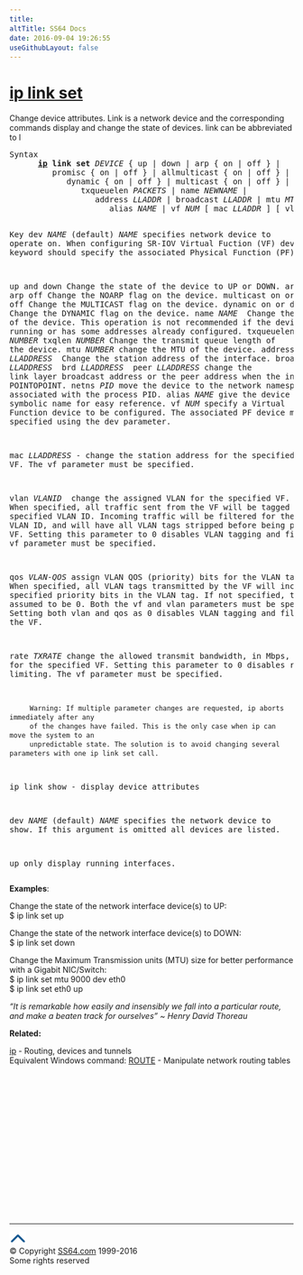 ```yaml
---
title:
altTitle: SS64 Docs
date: 2016-09-04 19:26:55
useGithubLayout: false
---
```

<!-- #BeginLibraryItem "/Library/head_bash.lbi" --><!-- #EndLibraryItem --><h1><a href="ip.html">ip link set</a></h1> 
<p>Change device attributes. Link is a network device and the corresponding commands display and change the state of devices. <span class="code">link</span> can be abbreviated to <span class="code">l</span></p>
<pre>Syntax
      <b><a href="ip.html">ip</a> link set</b> <i>DEVICE</i> { up | down | arp { on | off } |
         promisc { on | off } | allmulticast { on | off } |
            dynamic { on | off } | multicast { on | off } |
               txqueuelen <i>PACKETS</i> | name <i>NEWNAME</i> |
                  address <i>LLADDR</i> | broadcast <i>LLADDR</i> | mtu <i>MTU</i> | netns <i>PID</i> | 
                     alias <i>NAME </i>| vf <i>NUM </i>[ mac <i>LLADDR</i> ] [ vlan <i>VLANID</i> [ qos <i>VLAN-QOS</i> ] ] [ rate <i>TXRATE</i> ] }

Key
   dev <i>NAME</i> (default)
         <i>NAME</i> specifies network device to operate on. When configuring SR-IOV Virtual
         Fuction (VF) devices, this keyword should specify the associated Physical Function (PF) device.

   up and down
         Change the state of the device to UP or DOWN. 
   arp on or arp off
         Change the NOARP flag on the device. 
   multicast on or multicast off
         Change the MULTICAST flag on the device. 
   dynamic on or dynamic off
         Change the DYNAMIC flag on the device. 
   name <i>NAME
</i>         Change the name of the device. This operation is not recommended if the device
         is running or has some addresses already configured. 
   txqueuelen <i>NUMBER</i>
   txqlen <i>NUMBER</i>
         Change the transmit queue length of the device. 
   mtu <i>NUMBER</i>
         change the MTU of the device. 
   address <i>LLADDRESS
</i>         Change the station address of the interface. 
   broadcast <i>LLADDRESS
</i>   brd <i>LLADDRESS
</i>   peer <i>LLADDRESS</i>
         change the link layer broadcast address or the peer address when the interface is POINTOPOINT. 
   netns <i>PID</i>
         move the device to the network namespace associated with the process PID. 
   alias <i>NAME</i>
         give the device a symbolic name for easy reference. 
   vf <i>NUM</i>
         specify a Virtual Function device to be configured. The associated PF device must be specified using the dev parameter.

   mac <i>LLADDRESS</i> - change the station address for the specified VF. The vf parameter must be specified.

   vlan <i>VLANID
        </i> change the assigned VLAN for the specified VF.
         When specified, all traffic sent from the VF will be tagged with the specified VLAN ID.
         Incoming traffic will be filtered for the specified VLAN ID, and will have all VLAN tags
         stripped before being passed to the VF. Setting this parameter to 0 disables VLAN tagging
         and filtering. The vf parameter must be specified.

   qos <i>VLAN-QOS</i>
         assign VLAN QOS (priority) bits for the VLAN tag.
         When specified, all VLAN tags transmitted by the VF will include the specified priority
         bits in the VLAN tag. If not specified, the value is assumed to be 0.
         Both the vf and vlan parameters must be specified. Setting both vlan and qos as 0 disables
         VLAN tagging and filtering for the VF.

   rate <i>TXRATE</i>
         change the allowed transmit bandwidth, in Mbps, for the specified VF.
         Setting this parameter to 0 disables rate limiting. The vf parameter must be specified.

         Warning: If multiple parameter changes are requested, ip aborts immediately after any
         of the changes have failed. This is the only case when ip can move the system to an
         unpredictable state. The solution is to avoid changing several parameters with one ip link set call.

   ip link show - display device attributes

   dev <i>NAME</i> (default)
         <i>NAME </i>specifies the network device to show.
         If this argument is omitted all devices are listed.

   up    only display running interfaces.
</pre>
<p><b>Examples</b>:</p>
<p>Change the state of the network interface device(s) to UP:<br>
<span class="code">$ 
ip link set up</span></p>
<p>Change the state of the network interface device(s) to DOWN:<br>
<span class="code">$ 
ip link set down</span></p>
<p>Change the Maximum Transmission units (MTU) size for  better performance with  a Gigabit NIC/Switch:<br>
<span class="code">$ ip link set mtu 9000 dev eth0<br>
$ ip link set eth0 up</span></p>
<p><i class="quote">“It is remarkable how easily and insensibly we fall into a particular route, and make a beaten track for ourselves” ~ Henry David Thoreau</i></p><p><b>Related:</b></p>
<p>
<a href="ip.html">ip</a> - Routing, devices and tunnels<br>
Equivalent Windows  command: <a href="../nt/route.html">ROUTE</a> - Manipulate network routing tables</p><!-- #BeginLibraryItem "/Library/foot_bash.lbi" --><p>
<!-- bash300 -->
<ins class="adsbygoogle" style="display:inline-block;width:300px;height:250px" data-ad-client="ca-pub-6140977852749469" data-ad-slot="4615356305"></ins>
<script>
(adsbygoogle = window.adsbygoogle || []).push({});
</script></p>
<hr>
<div id="bl" class="footer"><a href="ip-link-set.html#"><img src="../images/top.png" width="30" height="22" alt="Back to the Top"></a></div>
<div id="br" class="footer, tagline">© Copyright <a href="http://ss64.com/">SS64.com</a> 1999-2016<br>
Some rights reserved</div><!-- #EndLibraryItem -->

